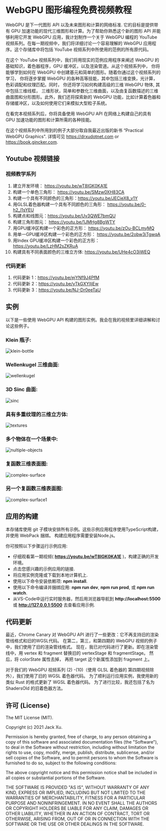 # WebGPU 图形编程免费视频教程 

WebGPU 是下一代图形 API 以及未来图形和计算的网络标准. 它的目标是提供带有 GPU 加速功能的现代三维图形和计算。为了帮助你熟悉这个新的图形 API 并能够利用它开发 WebGPU 应用，我计划制作一个关于 WebGPU 编程的 YouTube 视频系列。在每一期视频中，我们将详细讨论一个容易理解的 WebGPU 应用程序。这个存储库中将包括 YouTube 视频系列中所使用的范例的所有原代码。 

在这个 YouTube 视频系列中，我们将用现实的范例应用程序来阐述 WebGPU 的基础知识，着色器程序，GPU 缓冲区，以及渲染管道。从这个视频系列中， 你将能够学到如何在 WebGPU 中创建基元和简单的图形。随着你通过这个视频系列的学习， 你将逐步掌握 WebGPU 的各种高等技能，其中包括三维变换，光计算，色彩调配和纹理匹配。同时， 你还将学习如何构建高级的三维 WebGPU 物体, 其中包括三维线框， 三维形状，简单和参数化三维曲面，以及由复函数描述的三维曲面图和分形图形。此外，我们还将探索新的 WebGPU 功能，比如计算着色器和存储缓冲区，以及如何使用它们来模拟大型粒子系统。

在看完本视频系列后，你将具备使用 WebGPU API 在网络上构建自己的具有 GPU 加速功能的图形和计算所需的各种技能。 

在这个视频系列中所用到的例子大部分取自我最近出版的新书 “Practical WebGPU Graphics". 详情可见 https://drxudotnet.com or https://book.gincker.com.  

## Youtube 视频链接

### 视频教学系列

1. 建立开发环境： https://youtu.be/wT8IGK0KA1E
2. 构建一个单色三角形： https://youtu.be/SMzw0XH83CA
3. 构建一个具有不同颜色的三角形：https://youtu.be/JECieX8_v1Y
4. 用GLSL着色器构建一个具有不同颜色的三角形： https://youtu.be/0-h2_l1sYEU
5. 构建点和线图元：https://youtu.be/Uv3QWE7bmQU
6. 构建三角形图元： https://youtu.be/1JMHg8BgWTY
7. 用GPU缓冲区构建一个彩色的正方形： https://youtu.be/zOu-BCLmyMQ
8. 用单一GPU缓冲区构建一个彩色的正方形： https://youtu.be/2obw3iTgwqA
9. 用Index GPU缓冲区构建一个彩色的正方形： https://youtu.be/LzHM2sZKRuA
10. 构建具有不同表面颜色的三维立方体: https://youtu.be/UHe4cO3iWEQ

### 代码更新

1. 代码更新 1：https://youtu.be/ejYNf9J4PfM
2. 代码更新 2：https://youtu.be/yTkGXYlIjEw
3. 代码更新 3：https://youtu.be/NJ-Dr0eeTaU

## 实例
以下是一些使用 WebGPU API 构建的图形实例。我会在我的视频里详细讲解和讨论这些例子。

### Klein 瓶子:
![klein-bottle](assets/klein-bottle.png)

### Wellenkugel 三维曲面:  
![wellenkugel](assets/wellenkugel.png) 

### 3D Sinc 曲面:
![sinc](assets/sinc.png) 

### 具有多重纹理的三维立方体:
![textures](assets/textures.png) 

### 多个物体在一个场景中:
![nultiple-objects](assets/multiple-objects.png) 

### 复函数三维表面图:
![complex-surface](assets/complex-surface.png) 

### 另一个复函数三维表面图:
![complex-surface1](assets/complex-surface1.png) 

## 应用的构建

本存储库使用 git 子模块安排所有示例。这些示例应用程序使用TypeScript构建，并使用 WebPack 捆绑。 构建应用程序需要安装Node.js。

你可按照以下步骤运行示例应用:

* 仔细观看第一期视频( **https://youtu.be/wT8IGK0KA1E** )，构建正确的开发环境。
* 点击您感兴趣的示例应用的链接.
* 将应用实例克隆或下载到本地计算机上.
* 使用以下命令安装依赖项: **npm install**.
* 使用以下命令编译并捆绑应用: **npm run dev**, **npm run prod**, 或 **npm run watch**.
* 从VS-Code中运行实时服务器，然后用浏览器导航到 **http://localhost:5500** 或 **http://127.0.0.1:5500** 去查看应用示例.

## 代码更新

最近，Chrome Canary 对 WebGPU API 进行了一些更改：它不再支持旧的渲染管线格式和旧的WGSL代码。 在第二，第三，和第四期的 WebGPU 视频的例子中，我们使用了旧的渲染管线格式。 现在，我已对代码进行了更新。即在渲染管线中，用 vertex 和 fragment 替换旧的 vertexStage 和 fragmentStage。 然后，将 colorState 属性去掉， 再把 target 这个新属性添加到 fragment 上。

对于我们的 WebGPU 视频系列 (2) -(10)（使用 GLSL 着色器的 第四期视频除外），我们使用了旧的 WGSL 着色器代码。 为了顺利运行应用实例，我使用新的类似 Rust 的格式更新了 WGSL 着色器代码。 为了进行比较，我还包括了名为 ShadersOld 的旧着色器方法。

## 许可 (License)

The MIT License (MIT).

Copyright (c) 2021 Jack Xu.

Permission is hereby granted, free of charge, to any person obtaining a copy of this software and associated documentation files (the "Software"), to deal in the Software without restriction, including without limitation the rights to use, copy, modify, merge, publish, distribute, sublicense, and/or sell copies of the Software, and to permit persons to whom the Software is furnished to do so, subject to the following conditions:

The above copyright notice and this permission notice shall be included in all copies or substantial portions of the Software.

THE SOFTWARE IS PROVIDED "AS IS", WITHOUT WARRANTY OF ANY KIND, EXPRESS OR IMPLIED, INCLUDING BUT NOT LIMITED TO THE WARRANTIES OF MERCHANTABILITY, FITNESS FOR A PARTICULAR PURPOSE AND NONINFRINGEMENT. IN NO EVENT SHALL THE AUTHORS OR COPYRIGHT HOLDERS BE LIABLE FOR ANY CLAIM, DAMAGES OR OTHER LIABILITY, WHETHER IN AN ACTION OF CONTRACT, TORT OR OTHERWISE, ARISING FROM, OUT OF OR IN CONNECTION WITH THE SOFTWARE OR THE USE OR OTHER DEALINGS IN THE SOFTWARE.
 
